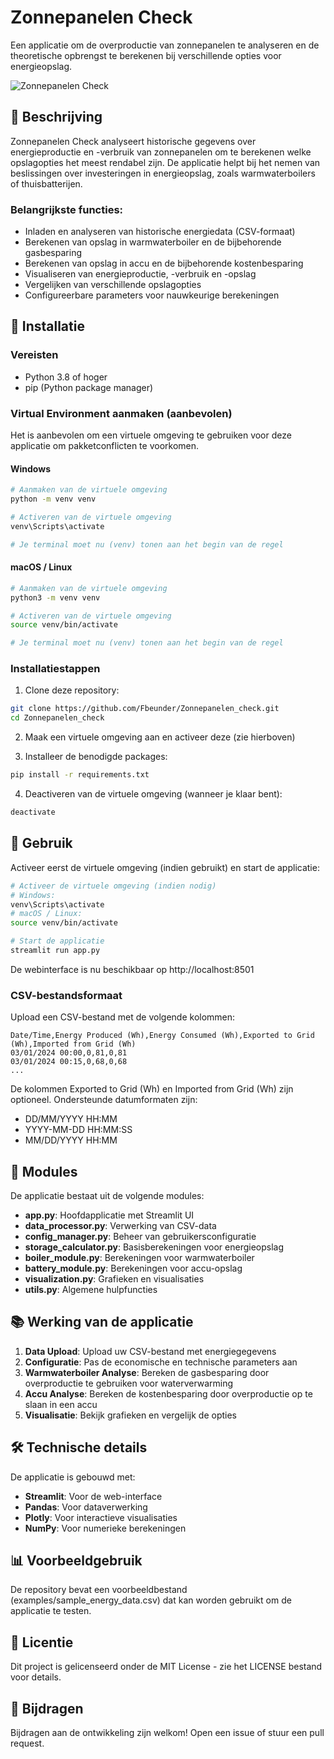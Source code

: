 # Zonnepanelen Check

Een applicatie om de overproductie van zonnepanelen te analyseren en de theoretische opbrengst te berekenen bij verschillende opties voor energieopslag.

![Zonnepanelen Check](https://via.placeholder.com/800x400?text=Zonnepanelen+Check)

## 📝 Beschrijving

Zonnepanelen Check analyseert historische gegevens over energieproductie en -verbruik van zonnepanelen om te berekenen welke opslagopties het meest rendabel zijn. De applicatie helpt bij het nemen van beslissingen over investeringen in energieopslag, zoals warmwaterboilers of thuisbatterijen.

### Belangrijkste functies:
- Inladen en analyseren van historische energiedata (CSV-formaat)
- Berekenen van opslag in warmwaterboiler en de bijbehorende gasbesparing
- Berekenen van opslag in accu en de bijbehorende kostenbesparing
- Visualiseren van energieproductie, -verbruik en -opslag
- Vergelijken van verschillende opslagopties
- Configureerbare parameters voor nauwkeurige berekeningen

## 🚀 Installatie

### Vereisten
- Python 3.8 of hoger
- pip (Python package manager)

### Virtual Environment aanmaken (aanbevolen)

Het is aanbevolen om een virtuele omgeving te gebruiken voor deze applicatie om pakketconflicten te voorkomen.

#### Windows
```bash
# Aanmaken van de virtuele omgeving
python -m venv venv

# Activeren van de virtuele omgeving
venv\Scripts\activate

# Je terminal moet nu (venv) tonen aan het begin van de regel
```

#### macOS / Linux
```bash
# Aanmaken van de virtuele omgeving
python3 -m venv venv

# Activeren van de virtuele omgeving
source venv/bin/activate

# Je terminal moet nu (venv) tonen aan het begin van de regel
```

### Installatiestappen

1. Clone deze repository:
```bash
git clone https://github.com/Fbeunder/Zonnepanelen_check.git
cd Zonnepanelen_check
```

2. Maak een virtuele omgeving aan en activeer deze (zie hierboven)

3. Installeer de benodigde packages:
```bash
pip install -r requirements.txt
```

4. Deactiveren van de virtuele omgeving (wanneer je klaar bent):
```bash
deactivate
```

## 🔧 Gebruik

Activeer eerst de virtuele omgeving (indien gebruikt) en start de applicatie:

```bash
# Activeer de virtuele omgeving (indien nodig)
# Windows:
venv\Scripts\activate
# macOS / Linux:
source venv/bin/activate

# Start de applicatie
streamlit run app.py
```

De webinterface is nu beschikbaar op http://localhost:8501

### CSV-bestandsformaat
Upload een CSV-bestand met de volgende kolommen:
```
Date/Time,Energy Produced (Wh),Energy Consumed (Wh),Exported to Grid (Wh),Imported from Grid (Wh)
03/01/2024 00:00,0,81,0,81
03/01/2024 00:15,0,68,0,68
...
```

De kolommen Exported to Grid (Wh) en Imported from Grid (Wh) zijn optioneel. Ondersteunde datumformaten zijn:
- DD/MM/YYYY HH:MM
- YYYY-MM-DD HH:MM:SS
- MM/DD/YYYY HH:MM

## 🧩 Modules

De applicatie bestaat uit de volgende modules:

- **app.py**: Hoofdapplicatie met Streamlit UI
- **data_processor.py**: Verwerking van CSV-data
- **config_manager.py**: Beheer van gebruikersconfiguratie
- **storage_calculator.py**: Basisberekeningen voor energieopslag
- **boiler_module.py**: Berekeningen voor warmwaterboiler
- **battery_module.py**: Berekeningen voor accu-opslag
- **visualization.py**: Grafieken en visualisaties
- **utils.py**: Algemene hulpfuncties

## 📚 Werking van de applicatie

1. **Data Upload**: Upload uw CSV-bestand met energiegegevens
2. **Configuratie**: Pas de economische en technische parameters aan
3. **Warmwaterboiler Analyse**: Bereken de gasbesparing door overproductie te gebruiken voor waterverwarming
4. **Accu Analyse**: Bereken de kostenbesparing door overproductie op te slaan in een accu
5. **Visualisatie**: Bekijk grafieken en vergelijk de opties

## 🛠️ Technische details

De applicatie is gebouwd met:
- **Streamlit**: Voor de web-interface
- **Pandas**: Voor dataverwerking
- **Plotly**: Voor interactieve visualisaties
- **NumPy**: Voor numerieke berekeningen

## 📊 Voorbeeldgebruik

De repository bevat een voorbeeldbestand (examples/sample_energy_data.csv) dat kan worden gebruikt om de applicatie te testen.

## 📜 Licentie

Dit project is gelicenseerd onder de MIT License - zie het LICENSE bestand voor details.

## 👥 Bijdragen

Bijdragen aan de ontwikkeling zijn welkom! Open een issue of stuur een pull request.
